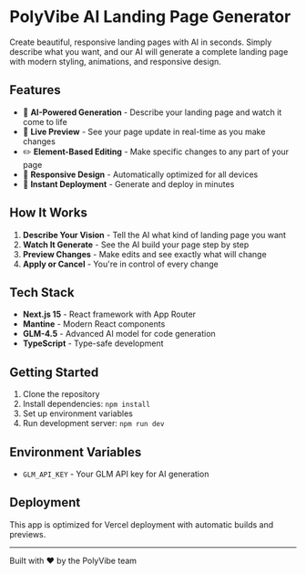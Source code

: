 # PolyVibe AI Landing Page Generator

Create beautiful, responsive landing pages with AI in seconds. Simply describe what you want, and our AI will generate a complete landing page with modern styling, animations, and responsive design.

## Features

- 🤖 **AI-Powered Generation** - Describe your landing page and watch it come to life
- 🎨 **Live Preview** - See your page update in real-time as you make changes
- ✏️ **Element-Based Editing** - Make specific changes to any part of your page
- 📱 **Responsive Design** - Automatically optimized for all devices
- 🚀 **Instant Deployment** - Generate and deploy in minutes

## How It Works

1. **Describe Your Vision** - Tell the AI what kind of landing page you want
2. **Watch It Generate** - See the AI build your page step by step
3. **Preview Changes** - Make edits and see exactly what will change
4. **Apply or Cancel** - You're in control of every change

## Tech Stack

- **Next.js 15** - React framework with App Router
- **Mantine** - Modern React components
- **GLM-4.5** - Advanced AI model for code generation
- **TypeScript** - Type-safe development

## Getting Started

1. Clone the repository
2. Install dependencies: `npm install`
3. Set up environment variables
4. Run development server: `npm run dev`

## Environment Variables

- `GLM_API_KEY` - Your GLM API key for AI generation

## Deployment

This app is optimized for Vercel deployment with automatic builds and previews.

---

Built with ❤️ by the PolyVibe team